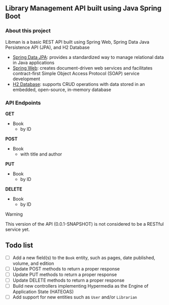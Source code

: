 ## Library Management API built using Java Spring Boot
### About this project
Libman is a basic REST API built using Spring Web, Spring Data Java Persistence API (JPA), and H2 Database
- [Spring Data JPA](https://www.geeksforgeeks.org/jpa-introduction/): provides a standardized way to manage relational data in Java applications
- [Spring Web](https://spring.io/projects/spring-ws): creates document-driven web services and facilitates contract-first Simple Object Access Protocol (SOAP) service development
- [H2 Database](https://www.geeksforgeeks.org/spring-boot-with-h2-database/): supports CRUD operations with data stored in an embedded, open-source, in-memory database

### API Endpoints
__**GET**__
- Book
  - by ID

__**POST**__
- Book
  - with title and author

__**PUT**__
- Book
  - by ID

__**DELETE**__
- Book
  - by ID

> [!WARNING]
> This version of the API (0.0.1-SNAPSHOT) is not considered to be a RESTful service yet.

## Todo list
- [ ] Add a new field(s) to the `Book` entity, such as pages, date published, volume, and edition
- [ ] Update POST methods to return a proper response
- [ ] Update PUT methods to return a proper response
- [ ] Update DELETE methods to return a proper response
- [ ] Build new controllers implementing Hypermedia as the Engine of Application State (HATEOAS)
- [ ] Add support for new entities such as `User` and/or `Librarian`
